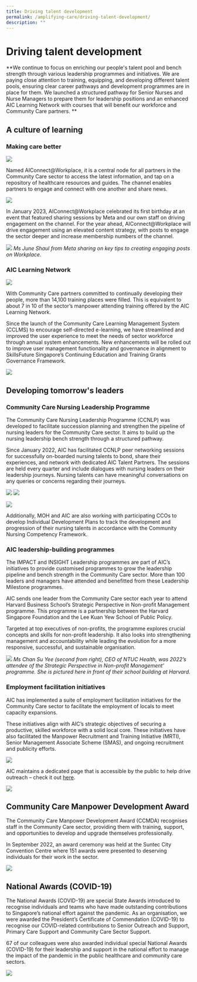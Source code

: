 ```yaml
---
title: Driving talent development
permalink: /amplifying-care/driving-talent-development/
description: ""
---
```

# Driving talent development

**We continue to focus on enriching our people's talent pool and bench strength through various leadership programmes and initiatives. We are paying close attention to training, equipping, and developing different talent pools, ensuring clear career pathways and development programmes are in place for them. We launched a structured pathway for Senior Nurses and Nurse Managers to prepare them for leadership positions and an enhanced AIC Learning Network with courses that will benefit our workforce and Community Care partners.
**
## A culture of learning
### Making care better
![](/images/aic-connect-workplace.png)

Named AIConnect@Workplace, it is a central node for all partners in the Community Care sector to access the latest information, and tap on a repository of healthcare resources and guides. The channel enables partners to engage and connect with one another and share news.

![](/images/850-accounts-aic-connect.png)

In January 2023, AIConnect@Workplace celebrated its first birthday at an event that featured sharing sessions by Meta and our own staff on driving engagement on the channel. For the year ahead, AIConnect@Workplace will drive engagement using an elevated content strategy, with posts to engage the sector deeper and increase membership numbers of the channel.

![](/images/juneshaw2.png)
*Ms June Shaul from Meta sharing on key tips to creating engaging posts on Workplace.*

### AIC Learning Network
![](/images/the-aic-learning-network2.png)

With Community Care partners committed to continually developing their people, more than 14,100 training places were filled. This is equivalent to about 7 in 10 of the sector’s manpower attending training offered by the AIC Learning Network.

Since the launch of the Community Care Learning Management System (CCLMS) to encourage self-directed e-learning, we have streamlined and improved the user experience to meet the needs of sector workforce through annual system enhancements. New enhancements will be rolled out to improve user management functionality and governance in alignment to SkillsFuture Singapore’s Continuing Education and Training Grants Governance Framework.

![](/images/building-skills-and-strategies_12.png)

## Developing tomorrow's leaders

### Community Care Nursing Leadership Programme
The Community Care Nursing Leadership Programme (CCNLP) was developed to facilitate succession planning and strengthen the pipeline of nursing leaders for the Community Care sector. It aims to build up the nursing leadership bench strength through a structured pathway.

Since January 2022, AIC has facilitated CCNLP peer networking sessions for successfully on-boarded nursing talents to bond, share their experiences, and network with dedicated AIC Talent Partners. The sessions are held every quarter and include dialogues with nursing leaders on their leadership journeys. Nursing talents can have meaningful conversations on any queries or concerns regarding their journeys.

![](/images/ccnlp-senior-nurses-nurse-managers1.png)
![](/images/ccnlp-senior-nurses-nurse-managers2.png)

![](/images/6-ccnlp-selection.png)

Additionally, MOH and AIC are also working with participating CCOs to develop Individual Development Plans to track the development and progression of their nursing talents in accordance with the Community Nursing Competency Framework.

### AIC leadership-building programmes
The IMPACT and INSIGHT Leadership programmes are part of AIC’s initiatives to provide customised programmes to grow the leadership pipeline and bench strength in the Community Care sector. More than 100 leaders and managers have attended and benefitted from these Leadership Milestone programmes. 

AIC sends one leader from the Community Care sector each year to attend Harvard Business School’s Strategic Perspective in Non-profit Management programme. This programme is a partnership between the Harvard Singapore Foundation and the Lee Kuan Yew School of Public Policy.

Targeted at top executives of non-profits, the programme explores crucial concepts and skills for non-profit leadership. It also looks into strengthening management and accountability while leading the evolution for a more responsive, successful, and sustainable organisation.

![](/images/chansuyee1.png)
*Ms Chan Su Yee (second from right), CEO of NTUC Health, was 2022’s attendee of the Strategic Perspective in Non-profit Management’ programme. She is pictured here in front of their school building at Harvard.*

### Employment facilitation initiatives
AIC has implemented a suite of employment facilitation initiatives for the Community Care sector to facilitate the employment of locals to meet capacity expansions. 

These initiatives align with AIC’s strategic objectives of securing a productive, skilled workforce with a solid local core. These initiatives have also facilitated the Manpower Recruitment and Training Initiative (MRTI), Senior Management Associate Scheme (SMAS), and ongoing recruitment and publicity efforts.

![](/images/1300-locals-60-pmets1.png)

AIC maintains a dedicated page that is accessible by the public to help drive outreach – check it out [here](http://www.aic.sg/commcarejobs).

![](/images/ms-kok-kah-wei1.png)

## Community Care Manpower Development Award
The Community Care Manpower Development Award (CCMDA) recognises staff in the Community Care sector, providing them with training, support, and opportunities to develop and upgrade themselves professionally. 
 
In September 2022, an award ceremony was held at the Suntec City Convention Centre where 151 awards were presented to deserving individuals for their work in the sector. 

![](/images/ms-jenny-ang.png)

## National Awards (COVID-19)
The National Awards (COVID-19) are special State Awards introduced to recognise individuals and teams who have made outstanding contributions to Singapore’s national effort against the pandemic. As an organisation, we were awarded the President’s Certificate of Commendation (COVID-19) to recognise our COVID-related contributions to Senior Outreach and Support, Primary Care Support and Community Care Sector Support. 

67 of our colleagues were also awarded individual special National Awards (COVID-19) for their leadership and support in the national effort to manage the impact of the pandemic in the public healthcare and community care sectors.

![](/images/aic-received.png)